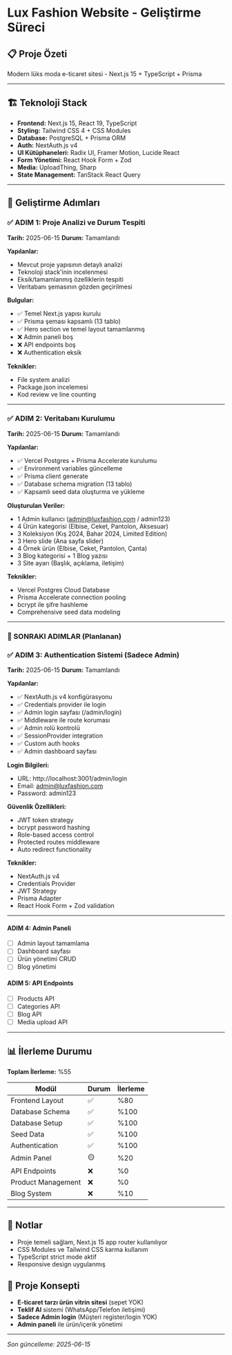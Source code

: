 # Lux Fashion Website - Geliştirme Süreci

## 📋 Proje Özeti
Modern lüks moda e-ticaret sitesi - Next.js 15 + TypeScript + Prisma

---

## 🏗️ Teknoloji Stack
- **Frontend:** Next.js 15, React 19, TypeScript
- **Styling:** Tailwind CSS 4 + CSS Modules
- **Database:** PostgreSQL + Prisma ORM
- **Auth:** NextAuth.js v4
- **UI Kütüphaneleri:** Radix UI, Framer Motion, Lucide React
- **Form Yönetimi:** React Hook Form + Zod
- **Media:** UploadThing, Sharp
- **State Management:** TanStack React Query

---

## 📝 Geliştirme Adımları

### ✅ ADIM 1: Proje Analizi ve Durum Tespiti
**Tarih:** 2025-06-15
**Durum:** Tamamlandı

**Yapılanlar:**
- Mevcut proje yapısının detaylı analizi
- Teknoloji stack'inin incelenmesi
- Eksik/tamamlanmış özelliklerin tespiti
- Veritabanı şemasının gözden geçirilmesi

**Bulgular:**
- ✅ Temel Next.js yapısı kurulu
- ✅ Prisma şeması kapsamlı (13 tablo)
- ✅ Hero section ve temel layout tamamlanmış
- ❌ Admin paneli boş
- ❌ API endpoints boş
- ❌ Authentication eksik

**Teknikler:**
- File system analizi
- Package.json incelemesi
- Kod review ve line counting

---

### ✅ ADIM 2: Veritabanı Kurulumu
**Tarih:** 2025-06-15
**Durum:** Tamamlandı

**Yapılanlar:**
- ✅ Vercel Postgres + Prisma Accelerate kurulumu
- ✅ Environment variables güncelleme
- ✅ Prisma client generate
- ✅ Database schema migration (13 tablo)
- ✅ Kapsamlı seed data oluşturma ve yükleme

**Oluşturulan Veriler:**
- 1 Admin kullanıcı (admin@luxfashion.com / admin123)
- 4 Ürün kategorisi (Elbise, Ceket, Pantolon, Aksesuar)
- 3 Koleksiyon (Kış 2024, Bahar 2024, Limited Edition)
- 3 Hero slide (Ana sayfa slider)
- 4 Örnek ürün (Elbise, Ceket, Pantolon, Çanta)
- 3 Blog kategorisi + 1 Blog yazısı
- 3 Site ayarı (Başlık, açıklama, iletişim)

**Teknikler:**
- Vercel Postgres Cloud Database
- Prisma Accelerate connection pooling
- bcrypt ile şifre hashleme
- Comprehensive seed data modeling

---

### 🎯 SONRAKI ADIMLAR (Planlanan)

### ✅ ADIM 3: Authentication Sistemi (Sadece Admin)
**Tarih:** 2025-06-15
**Durum:** Tamamlandı

**Yapılanlar:**
- ✅ NextAuth.js v4 konfigürasyonu
- ✅ Credentials provider ile login
- ✅ Admin login sayfası (/admin/login)
- ✅ Middleware ile route koruması
- ✅ Admin rolü kontrolü
- ✅ SessionProvider integration
- ✅ Custom auth hooks
- ✅ Admin dashboard sayfası

**Login Bilgileri:**
- URL: http://localhost:3001/admin/login
- Email: admin@luxfashion.com
- Password: admin123

**Güvenlik Özellikleri:**
- JWT token strategy
- bcrypt password hashing
- Role-based access control
- Protected routes middleware
- Auto redirect functionality

**Teknikler:**
- NextAuth.js v4
- Credentials Provider
- JWT Strategy
- Prisma Adapter
- React Hook Form + Zod validation

---

#### ADIM 4: Admin Paneli
- [ ] Admin layout tamamlama
- [ ] Dashboard sayfası
- [ ] Ürün yönetimi CRUD
- [ ] Blog yönetimi

#### ADIM 5: API Endpoints
- [ ] Products API
- [ ] Categories API
- [ ] Blog API
- [ ] Media upload API

---

## 📊 İlerleme Durumu

**Toplam İlerleme:** %55

| Modül | Durum | İlerleme |
|-------|-------|----------|
| Frontend Layout | ✅ | %80 |
| Database Schema | ✅ | %100 |
| Database Setup | ✅ | %100 |
| Seed Data | ✅ | %100 |
| Authentication | ✅ | %100 |
| Admin Panel | 🟡 | %20 |
| API Endpoints | ❌ | %0 |
| Product Management | ❌ | %0 |
| Blog System | ❌ | %10 |

---

## 📝 Notlar
- Proje temeli sağlam, Next.js 15 app router kullanılıyor
- CSS Modules ve Tailwind CSS karma kullanım
- TypeScript strict mode aktif
- Responsive design uygulanmış

## 🎯 Proje Konsepti
- **E-ticaret tarzı ürün vitrin sitesi** (sepet YOK)
- **Teklif Al** sistemi (WhatsApp/Telefon iletişimi)
- **Sadece Admin login** (Müşteri register/login YOK)
- **Admin paneli** ile ürün/içerik yönetimi

---

*Son güncelleme: 2025-06-15*